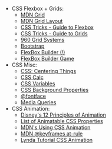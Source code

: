 * CSS Flexbox + Grids: 
  * [MDN Grid](https://developer.mozilla.org/en-US/docs/Web/CSS/grid)
  * [MDN Grid Layout](https://developer.mozilla.org/en-US/docs/Web/CSS/CSS_Grid_Layout)
  * [CSS Tricks - Guide to Flexbox](https://css-tricks.com/snippets/css/a-guide-to-flexbox/)
  * [CSS Tricks - Guide to Grids](https://css-tricks.com/snippets/css/complete-guide-grid/)
  * [960 Grid Systems](https://960.gs/)
  * [Bootstrap](https://getbootstrap.com/docs/3.4/javascript/)
  * [FlexBox Builder (!)](https://flexbox.webflow.com/)
  * [FlexBox Builder Game](https://preview.webflow.com/preview/flexbox-game?preview=d1a26b027c4803817087a91c651e321f&m=1)
* CSS Misc:
  * [CSS: Centering Things](https://www.w3.org/Style/Examples/007/center.en.html#block)
  * [CSS Calc](https://developer.mozilla.org/en-US/docs/Web/CSS/calc)
  * [CSS Variables](https://developer.mozilla.org/en-US/docs/Web/CSS/Using_CSS_variables)
  * [CSS Background Properties](https://developer.mozilla.org/en-US/docs/Web/CSS/CSS_Backgrounds_and_Borders)
  * [@fontface](https://developer.mozilla.org/en-US/docs/Web/CSS/@font-face)
  * [Media Queries](https://developer.mozilla.org/en-US/docs/Web/CSS/Media_Queries/Using_media_queries)
* CSS Animation:
  * [Disney's 12 Principles of Animation](http://oldobjectsnewideas.com/_reading/Disney12Principles.pdf)
  * [List of Animatable CSS Properties](https://developer.mozilla.org/en-US/docs/Web/CSS/CSS_animated_properties)
  * [MDN's Using CSS Animation](https://developer.mozilla.org/en-US/docs/Web/CSS/CSS_Animations/Using_CSS_animations)
  * [MDN @keyframes at-rule](https://developer.mozilla.org/en-US/docs/Web/CSS/@keyframes)
  * [Lynda Tutorial CSS Animation](https://www.lynda.com/CSS-tutorials/CSS-Animation/439683-2.html)